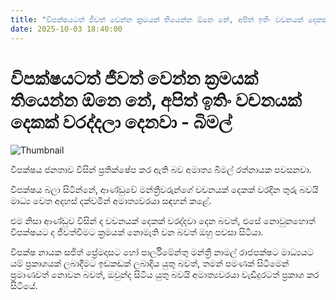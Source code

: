 ```yaml
---
title: "විපක්ෂයටත් ජීවත් වෙන්න ක්‍රමයක් තියෙන්න ඕනෙ නේ, අපිත් ඉතිං වචනයක් දෙකක් වරද්දලා දෙනවා - බිමල්"
date: 2025-10-03 18:40:00
---
```


# විපක්ෂයටත් ජීවත් වෙන්න ක්‍රමයක් තියෙන්න ඕනෙ නේ, අපිත් ඉතිං වචනයක් දෙකක් වරද්දලා දෙනවා - බිමල්

![Thumbnail](https://helakuru.sgp1.cdn.digitaloceanspaces.com/esana/images/lib/bimal-rathnayake-media-yy.jpg)

විපක්ෂය ජනතාව විසින් ප්‍රතික්ෂේප කර ඇති බව අමාත්‍ය බිමල් රත්නායක පවසනවා.

විපක්ෂය බලා සිටින්නේ, ආණ්ඩුවේ මන්ත්‍රීවරුන්ගේ වචනයක් දෙකක් වරදින තුරු බවයි මාධ්‍ය වෙත අදහස් දක්වමින් අමාත්‍යවරයා සඳහන් කළේ.

එම නිසා ආණ්ඩුව විසින් ද වචනයක් දෙකක් වරද්දවා දෙන බවත්, එසේ නොවුනහොත් විපක්ෂයට ද ජීවත්වීමට ක්‍රමයක් නොමැති වන බවත් ඔහු පවසා සිටියා.

විපක්ෂ නායක සජිත් ප්‍රේමදාසට හෝ පාර්ලිමේන්තු මන්ත්‍රී නාමල් රාජපක්ෂට මාධ්‍යයට යම් ප්‍රකාශයක් ලබාදීමට ඉඩකඩක් ලබාදිය යුතු බවත්, තමන් පමණක් සිටීමෙන් ප්‍රමාණවත් නොවන බවත්, ඔවුන්ද සිටිය යුතු බවයි අමාත්‍යවරයා වැඩිදුරටත් ප්‍රකාශ කර සිටියේ.

